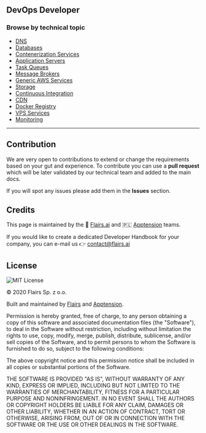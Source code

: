 DevOps Developer
----------------

### Browse by technical topic

*   [DNS](/Technical%20Stack/DevOps%20Developer/DNS.md)
*   [Databases](/Technical%20Stack/DevOps%20Developer/Databases.md)
*   [Contenerization Services](/Technical%20Stack/DevOps%20Developer/Contenerization%20Services.md)
*   [Application Servers](/Technical%20Stack/DevOps%20Developer/Application%20Servers.md)
*   [Task Queues](/Technical%20Stack/DevOps%20Developer/Task%20Queues.md)
*   [Message Brokers](/Technical%20Stack/DevOps%20Developer/Message%20Brokers.md)
*   [Generic AWS Services](/Technical%20Stack/DevOps%20Developer/Generic%20AWS%20Services.md)
*   [Storage](/Technical%20Stack/DevOps%20Developer/Storage.md)
*   [Continuous Integration](/Technical%20Stack/DevOps%20Developer/Continuous%20Integration.md)
*   [CDN](/Technical%20Stack/DevOps%20Developer/CDN.md)
*   [Docker Registry](/Technical%20Stack/DevOps%20Developer/Docker%20Registry.md)
*   [VPS Services](/Technical%20Stack/DevOps%20Developer/VPS%20Services.md)
*   [Monitoring](/Technical%20Stack/DevOps%20Developer/Monitoring.md)

* * *

Contribution
------------

We are very open to contributions to extend or change the requirements based on your gut and experience. To contribute you can use a **pull request** which will be later validated by our technical team and added to the main docs.

If you will spot any issues please add them in the **Issues** section.

Credits
-------

This page is maintained by the 🔹 [Flairs.ai](http://Flairs.ai) and 🇵🇱 [Apptension](https://apptension.com) teams.

If you would like to create a dedicated Developer Handbook for your company, you can e-mail us 👉 [contact@flairs.ai](mailto:contact@flairs.ai)

License
-------

![MIT License](https://img.shields.io/badge/License-MIT-blue.svg)

© 2020 Flairs Sp. z o.o.

Built and maintained by [Flairs](https://www.flairs.ai) and [Apptension](https://apptension.com).

Permission is hereby granted, free of charge, to any person obtaining a copy of this software and associated documentation files (the "Software"), to deal in the Software without restriction, including without limitation the rights to use, copy, modify, merge, publish, distribute, sublicense, and/or sell copies of the Software, and to permit persons to whom the Software is furnished to do so, subject to the following conditions:

The above copyright notice and this permission notice shall be included in all copies or substantial portions of the Software.

THE SOFTWARE IS PROVIDED "AS IS", WITHOUT WARRANTY OF ANY KIND, EXPRESS OR IMPLIED, INCLUDING BUT NOT LIMITED TO THE WARRANTIES OF MERCHANTABILITY, FITNESS FOR A PARTICULAR PURPOSE AND NONINFRINGEMENT. IN NO EVENT SHALL THE AUTHORS OR COPYRIGHT HOLDERS BE LIABLE FOR ANY CLAIM, DAMAGES OR OTHER LIABILITY, WHETHER IN AN ACTION OF CONTRACT, TORT OR OTHERWISE, ARISING FROM, OUT OF OR IN CONNECTION WITH THE SOFTWARE OR THE USE OR OTHER DEALINGS IN THE SOFTWARE.